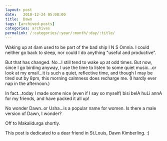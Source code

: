```yaml
---
layout: post
date:	2010-12-24 05:08:00
title:  Dawn
tags: [archived-posts]
categories: archives
permalink: /:categories/:year/:month/:day/:title/
---
```

Waking up at 4am used to be part of the bad ship I N S Omnia. I could neither go back to sleep, nor could I do anything "useful and productive". 

But that has changed. No...I still tend to wake up at odd times. But now, since I go birding anyway, I use the time to listen to some quiet music...or look at my email...it is such a quiet, reflective time, and though I may be tired out by 8pm, this morning calmness does recharge me. (I hardly ever nap in the afternoon.)

In fact...today I made some nice (even if I say so myself) bisi belA huLi annA for my friends, and have packed it all up!

No wonder Dawn..or Usha...is a popular name for women. Is there a male version of Dawn, I wonder?

Off to Makalidurga shortly.

This post is dedicated to a dear friend in St.Louis, Dawn Kimberling. :)
